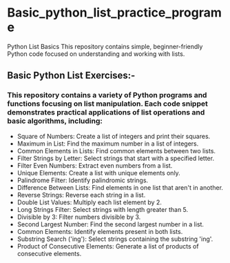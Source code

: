 # Basic_python_list_practice_programe
Python List Basics This repository contains simple, beginner-friendly Python code focused on understanding and working with lists.

## Basic Python List Exercises:-
### This repository contains a variety of Python programs and functions focusing on list manipulation. Each code snippet demonstrates practical applications of list operations and basic algorithms, including:

- Square of Numbers: Create a list of integers and print their squares.
- Maximum in List: Find the maximum number in a list of integers.
- Common Elements in Lists: Find common elements between two lists.
- Filter Strings by Letter: Select strings that start with a specified letter.
- Filter Even Numbers: Extract even numbers from a list.
- Unique Elements: Create a list with unique elements only.
- Palindrome Filter: Identify palindromic strings.
- Difference Between Lists: Find elements in one list that aren't in another.
- Reverse Strings: Reverse each string in a list.
- Double List Values: Multiply each list element by 2.
- Long Strings Filter: Select strings with length greater than 5.
- Divisible by 3: Filter numbers divisible by 3.
- Second Largest Number: Find the second largest number in a list.
- Common Elements: Identify elements present in both lists.
- Substring Search ('ing'): Select strings containing the substring 'ing'.
- Product of Consecutive Elements: Generate a list of products of consecutive elements.
